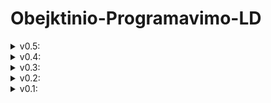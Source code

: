 # Obejktinio-Programavimo-LD

<details>
<summary> v0.5: </summary>

Programa kuri originaliai buvo daryta tik su vectoriais, perkurta (atskirai) su deque, list konteinerių tipais. <br>
Išmatuoti greičiai: (deque greičių matavimas buvo atliktas su kitu kompiuteriu).<br>
Laikas matuotas sekundėmis.

| Failų dydis: 1_000           | Vectoriai | Listai | Deque |
|------------------------------|-----------|--------|-------|
| Nuskaitymas iš failo         | 0         | 0,01   | 0     |
| Rikiavimas didėjimo tvarka   | 0         | 0      | 0     |
| Skirstymas į du konteinerius | 0         | 0      | 0     |

| Failų dydis: 10_000          | Vectoriai | Listai | Deque |
|------------------------------|-----------|--------|-------|
| Nuskaitymas iš failo         | 0,04      | 0,04   | 0,02  |
| Rikiavimas didėjimo tvarka   | 0         | 0      | 0,02  |
| Skirstymas į du konteinerius | 0         | 0      | 0,01  |

| Failų dydis: 100_000         | Vectoriai | Listai | Deque |
|------------------------------|-----------|--------|-------|
| Nuskaitymas iš failo         | 0,35      | 0,38   | 0,12  |
| Rikiavimas didėjimo tvarka   | 0,04      | 0,03   | 0,1   |
| Skirstymas į du konteinerius | 0,02      | 0,01   | 0,04  |

| Failų dydis: 1_000_000       | Vectoriai | Listai | Deque |
|------------------------------|-----------|--------|-------|
| Nuskaitymas iš failo         | 3,43      | 3,73   | 1,15  |
| Rikiavimas didėjimo tvarka   | 0,5       | 0,41   | 1,26  |
| Skirstymas į du konteinerius | 0,18      | 0,07   | 0,41  |

| Failų dydis: 10_000_000      | Vectoriai | Listai | Deque |
|------------------------------|-----------|--------|-------|
| Nuskaitymas iš failo         | 34,52     | 45,46  | 12,04 |
| Rikiavimas didėjimo tvarka   | 5,51      | 6,33   | 8,6   |
| Skirstymas į du konteinerius | 1,84      | 0,67   | 4,32  |

**Vectoriaus ir listo konteinerių tipo testavimas atliktas su:**
<br>
Lenovo Legion Y530:
<br>
Procesorius: Intel(R) Core(TM) i7-8750H CPU @ 2.20GHz   2.21 GHz
<br>
RAM: 16,0 GB (15,9 GB usable)
<br>
Sistemos tipas: 64-bit operacinė sistema, x64 pagrindo procesorius
<br>
Kompiuterio atminties tipas: SSD
<br>

**Deque konteinerio tipo testavimas atliktas su:**
<br>
Lenovo Legion 5 15IMH05H:
<br>
Procesorius: Intel(R) Core(TM) i7-10750H CPU @ 2.60GHz   2.59 GHz
<br>
RAM: 16,0 GB (15,9 GB usable)
<br>
Sistemos tipas: 64-bit operacinė sistema, x64 pagrindo procesorius
<br>
Kompiuterio atminties tipas: SSD
<br>

</details>
<details>
<summary> v0.4: </summary>

1. Pertvarkyta main funkcija, kad butu lengviau pasinaudojama funkcijomis.
2. Pridėta funkcija kuri sukuria atsitiktinių studentų failą pagal nurodytą dydi.
3. Pridėta funkcija kuri nuskaito studentų failą ir jį padalina į du : galvočių(kuriu galutinis vertinimas yra >= 5) ir nuskriastūjų (galutinis < 5)

2 ir 3 punktų veikimo greičiai yra matuojami.

</details>
<details>
<summary> v0.3: </summary>

Programos failai išskirstyti per kelis failus.

</details>
<details>
<summary> v0.2: </summary>

Pridėjau būdą nuskaityti studentus iš atskiro duomenų failo, ir juos atspausdinti "out.txt" faile.

</details>
<details> 

<summary> v0.1: </summary>

Čia aš  viešinu savo savo atliekamus labaratorinius darbus.

Ši programa prašo vartotojo irašyti studentų vardus, pavardes, atitinkamą namų darbų kiekį, egzamino pažimį.

Tada ši programa duoda pasirinti: ar skaičiuoti studentų palutinius pažimius su namų darbų medianą, ar su namų darbų vidurkiu.

Galutinis pažimys yra skaičiuojamas pagal formulę:


$Galutinis = 0.4 * vidurkis + 0.6 * egzaminas$ </br>
arba: </br>
$Galutinis = 0.4 * mediana + 0.6 * egzaminas$

Ir galiausiai išvedama informacija:

Pavardė | Vardas | Galutinis pažimys

</details>
